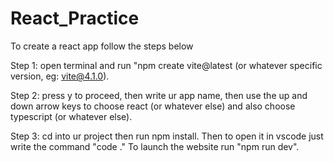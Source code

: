 # React_Practice

To create a react app follow the steps below

Step 1: open terminal and run "npm create vite@latest (or whatever specific version, eg: vite@4.1.0).

Step 2: press y to proceed, then write ur app name, then use the up and down arrow keys to choose react (or whatever else) and also choose typescript (or whatever else).

Step 3: cd into ur project then run npm install. Then to open it in vscode just write the command "code ." To launch the website run "npm run dev".
